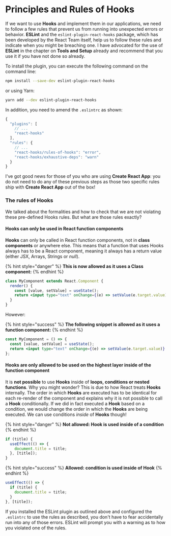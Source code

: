 # Principles and Rules of Hooks

If we want to use **Hooks** and implement them in our applications, we need to follow a few rules that prevent us from running into unexpected errors or behavior. **ESLint** and the `eslint-plugin-react-hooks` package, which has been developed by the React Team itself, help us to follow these rules and indicate when you might be breaching one. I have advocated for the use of **ESLint** in the chapter on **Tools and Setup** already and recommend that you use it if you have not done so already.

To install the plugin, you can execute the following command on the command line:

```bash
npm install --save-dev eslint-plugin-react-hooks
```

or using Yarn:

```bash
yarn add --dev eslint-plugin-react-hooks
```

In addition, you need to amend the `.eslintrc` as shown:

```javascript
{
  "plugins": [
    // ...
    "react-hooks"
  ],
  "rules": {
    // ...
    "react-hooks/rules-of-hooks": "error",
    "react-hooks/exhaustive-deps": "warn"
  }
}
```

I've got good news for those of you who are using **Create React App**: you do not need to do any of these previous steps as those two specific rules ship with **Create React App** out of the box!

### The rules of Hooks

We talked about the formalities and how to check that we are not violating these pre-defined Hooks rules. But what are those rules exactly?

<div class="force-break-before"></div>

#### Hooks can only be used in React function components

**Hooks** can only be called in React function components, not in **class components** or anywhere else. This means that a function that uses Hooks always has to be a React component, meaning it always has a return value (either JSX, Arrays, Strings or _null_).

{% hint style="danger" %}
**This is now allowed as it uses a Class component:**
{% endhint %}

```jsx
class MyComponent extends React.Component {
  render() {
    const [value, setValue] = useState();
    return <input type="text" onChange={(e) => setValue(e.target.value)} />;
  }
}
```

However:

{% hint style="success" %}
**The following snippet is allowed as it uses a function component:**
{% endhint %}

```jsx
const MyComponent = () => {
  const [value, setValue] = useState();
  return <input type="text" onChange={(e) => setValue(e.target.value)} />;
};
```

#### Hooks are only allowed to be used on the highest layer inside of the function component

It is **not possible** to use **Hooks** inside of **loops, conditions or nested functions**. Why you might wonder? This is due to how React treats **Hooks** internally. The order in which **Hooks** are executed has to be identical for each re-render of the component and explains why it is not possible to call a **Hook** conditionally. If we did in fact executed a **Hook** based on a condition, we would change the order in which the **Hooks** are being executed. We can use conditions _inside_ of **Hooks** though!

{% hint style="danger" %}
**Not allowed: Hook is used inside of a condition**
{% endhint %}

```javascript
if (title) {
  useEffect(() => {
    document.title = title;
  }, [title]);
}
```

{% hint style="success" %}
**Allowed: condition is used inside of Hook**
{% endhint %}

```javascript
useEffect(() => {
  if (title) {
    document.title = title;
  }
}, [title]);
```

If you installed the ESLint plugin as outlined above and configured the `.eslintrc` to use the rules as described, you don't have to fear accidentally run into any of those errors. ESLint will prompt you with a warning as to how you violated one of the rules.
